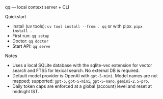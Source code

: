 qq — local context server + CLI

Quickstart

- Install (uv tools): `uv tool install --from . qq` or with pipx: `pipx install .`
- First run: `qq setup`
- Doctor: `qq doctor`
- Start API: `qq serve`

Notes

- Uses a local SQLite database with the sqlite-vec extension for vector search and FTS5 for lexical search. No external DB is required.
- Default model provider is OpenAI with `gpt-5-mini`. Model names are not mapped; supported: `gpt-5`, `gpt-5-mini`, `gpt-5-nano`, `gemini-2.5-pro`.
- Daily token caps are enforced at a global (account) level and reset at midnight IST.
